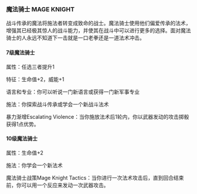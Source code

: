 ### 魔法骑士 MAGE KNIGHT

战斗传承的魔法将施法者转变成致命的战士。魔法骑士使用他们偏爱传承的法术，增强其已经极其惊人的战斗能力，并使其在战斗中可以进行更多的选择。面对魔法骑士的人永远不知道下一击就是一口老拳还是一道法术冲击。

#### 7级魔法骑士

属性：任选三者提升1

特征：生命值+2，威能+1

语言和专业：你可以听说一门新语言或获得一门新军事专业

施法：你探索战斗传承或学会一个新战斗法术

暴力渐增Escalating
Violence：当你施放法术后1轮内，你以武器发动的攻击掷骰获得1点优势。

#### 10级魔法骑士

属性：生命值+2

施法：你学会一个新法术

魔法骑士战策Mage Knight
Tactics：当你进行一次法术攻击后，直到回合结束前，你可以用一个反应来发动一次武器攻击。
